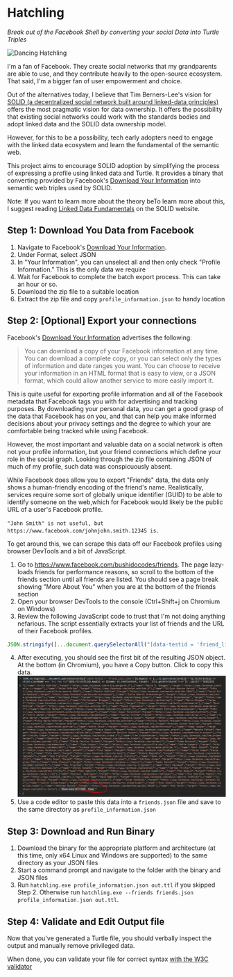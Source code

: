 # Hatchling

_Break out of the Facebook Shell by converting your social Data into Turtle Triples_

![Dancing Hatchling](https://media.giphy.com/media/M7Txf8Imy1pGo/giphy.gif)

I'm a fan of Facebook. They create social networks that my grandparents are able to use, and they contribute heavily to the open-source ecosystem. That said, I'm a bigger fan of user empowerment and choice.

Out of the alternatives today, I believe that Tim Berners-Lee's vision for [SOLID (a decentralized social network built around linked-data principles)](https://solid.mit.edu/) offers the most pragmatic vision for data ownership. It offers the possibility that existing social networks could work with the standards bodies and adopt linked data and the SOLID data ownership model. 

However, for this to be a possibility, tech early adopters need to engage with the linked data ecosystem and learn the fundamental of the semantic web. 

This project aims to encourage SOLID adoption by simplifying the process of expressing a profile using linked data and Turtle. It provides a binary that converting provided by Facebook's [Download Your Information](https://www.facebook.com/dyi/?x=AdkiqAMlydfH5oKw) into semantic web triples used by SOLID. 

Note: If you want to learn more about the theory beTo learn more about this, I suggest reading [Linked Data Fundamentals](https://solid.inrupt.com/docs/intro-to-linked-data) on the SOLID website.

## Step 1: Download You Data from Facebook

1. Navigate to Facebook's [Download Your Information](https://www.facebook.com/dyi/?x=AdkiqAMlydfH5oKw).
2. Under Format, select JSON
3. In "Your Information", you can unselect all and then only check "Profile Information." This is the only data we require
4. Wait for Facebook to complete the batch export process. This can take an hour or so.
5. Download the zip file to a suitable location
6. Extract the zip file and copy `profile_information.json` to handy location

## Step 2: [Optional] Export your connections

Facebook's [Download Your Information](https://www.facebook.com/dyi/?x=AdkiqAMlydfH5oKw) advertises the following:


> You can download a copy of your Facebook information at any time. You can download a complete copy, or you can select only the types of information and date ranges you want. You can choose to receive your information in an HTML format that is easy to view, or a JSON format, which could allow another service to more easily import it.


This is quite useful for exporting profile information and all of the Facebook metadata that Facebook tags you with for advertising and tracking purposes. By downloading your personal data, you can get a good grasp of the data that Facebook has on you, and that can help you make informed decisions about your privacy settings and the degree to which your are comfortable being tracked while using Facebook.

However, the most important and valuable data on a social network is often not your profile information, but your friend connections which define your role in the social graph. Looking through the zip file containing JSON of much of my profile, such data was conspicuously absent.

While Facebook does allow you to export "Friends" data, the data only shows a human-friendly encoding of the friend's name. Realistically, services require some sort of globally unique identifier (GUID) to be able to identify someone on the web,which for Facebook would likely be the public URL of a user's Facebook profile. 

`"John Smith" is not useful, but https://www.facebook.com/johnjohn.smith.12345 is.`

To get around this, we can scrape this data off our Facebook profiles using browser DevTools and a bit of JavaScript.

1. Go to https://www.facebook.com/bushidocodes/friends. The page lazy-loads friends for performance reasons, so scroll to the bottom of the friends section until all friends are listed. You should see a page break showing "More About You" when you are at the bottom of the friends section
2. Open your browser DevTools to the console (Ctrl+Shift+j on Chromium on Windows)
3. Review the following JavaScript code to trust that I'm not doing anything nefarious. The script essentially extracts your list of friends and the URL of their Facebook profiles. 
```js
JSON.stringify([...document.querySelectorAll("[data-testid = 'friend_list_item']")].map(el => [...el.querySelectorAll("*")].filter(child => child.className === "fsl fwb fcb")[0].firstChild).map(el => ({name: el.textContent, target: `${el.getAttribute("href")}`.split("?")[0]})))
```
4. After executing, you should see the first bit of the resulting JSON object. At the bottom (in Chromium), you have a Copy button. Click to copy this data.
![Image showing the copy button in devtools](./docs/copy-json.jpg)
5. Use a code editor to paste this data into a `friends.json` file and save to the same directory as `profile_information.json`

## Step 3: Download and Run Binary

1. Download the binary for the appropriate platform and architecture (at this time, only x64 Linux and Windows are supported) to the same directory as your JSON files
2. Start a command prompt and navigate to the folder with the binary and JSON files
3. Run `hatchling.exe profile_information.json out.ttl` if you skipped Step 2. Otherwise run `hatchling.exe --friends friends.json profile_information.json out.ttl`.

## Step 4: Validate and Edit Output file

Now that you've generated a Turtle file, you should verbally inspect the output and manually remove privileged data.

When done, you can validate your file for correct syntax [with the W3C validator](https://www.w3.org/2015/03/ShExValidata/)